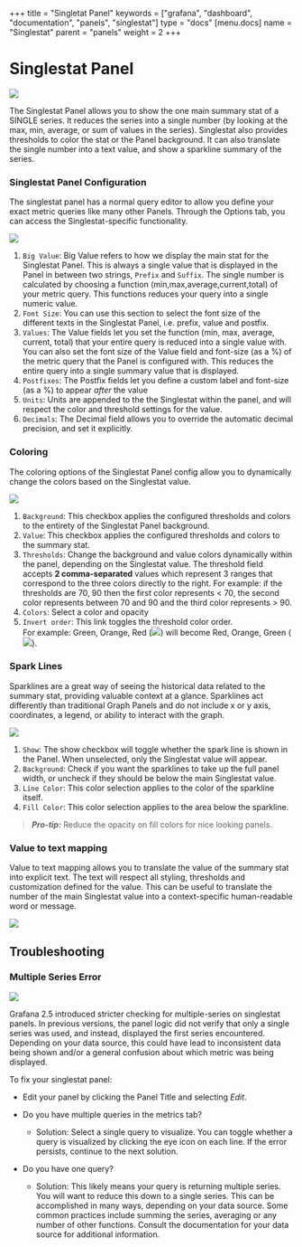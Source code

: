 +++
title = "Singletat Panel"
keywords = ["grafana", "dashboard", "documentation", "panels", "singlestat"]
type = "docs"
[menu.docs]
name = "Singlestat"
parent = "panels"
weight = 2
+++


# Singlestat Panel

![](/img/docs/v1/singlestat_panel2.png)

The Singlestat Panel allows you to show the one main summary stat of a SINGLE series. It reduces the series into a single number (by looking at the max, min, average, or sum of values in the series). Singlestat also provides thresholds to color the stat or the Panel background. It can also translate the single number into a text value, and show a sparkline summary of the series.

### Singlestat Panel Configuration

The singlestat panel has a normal query editor to allow you define your exact metric queries like many other Panels. Through the Options tab, you can access the Singlestat-specific functionality.

<img class="no-shadow" src="/img/docs/v1/Singlestat-BaseSettings.png">

1. `Big Value`: Big Value refers to how we display the main stat for the Singlestat Panel. This is always a single value that is displayed in the Panel in between two strings, `Prefix` and  `Suffix`. The single number is calculated by choosing a function (min,max,average,current,total) of your metric query. This functions reduces your query into a single numeric value.
2. `Font Size`: You can use this section to select the font size of the different texts in the Singlestat Panel, i.e. prefix, value and postfix.
3. `Values`: The Value fields let you set the function (min, max, average, current, total) that your entire query is reduced into a single value with. You can also set the font size of the Value field and font-size (as a %) of the metric query that the Panel is configured with. This reduces the entire query into a single summary value that is displayed.
4. `Postfixes`: The Postfix fields let you define a custom label and font-size (as a %) to appear *after* the value
5. `Units`: Units are appended to the the Singlestat  within the panel, and will respect the color and threshold settings for the value.
6. `Decimals`: The Decimal field allows you to override the automatic decimal precision, and set it explicitly.

### Coloring

The coloring options of the Singlestat Panel config allow you to dynamically change the colors based on the Singlestat value.

<img class="no-shadow" src="/img/docs/v1/Singlestat-Coloring.png">

1. `Background`: This checkbox applies the configured thresholds and colors to the entirety of the Singlestat Panel background.
2. `Value`: This checkbox applies the configured thresholds and colors to the summary stat.
3. `Thresholds`: Change the background and value colors dynamically within the panel, depending on the Singlestat value. The threshold field accepts **2 comma-separated** values which represent 3 ranges that correspond to the three colors directly to the right. For example: if the thresholds are 70, 90 then the first color represents < 70, the second color represents between 70 and 90 and the third color represents > 90.
4. `Colors`: Select a color and opacity
5. `Invert order`: This link toggles the threshold color order.</br>For example: Green, Orange, Red (<img class="no-shadow" src="/img/docs(v1/gyr.png">) will become Red, Orange, Green (<img class="no-shadow" src="/img/docs/v1/ryg.png">).

### Spark Lines

Sparklines are a great way of seeing the historical data related to the summary stat, providing valuable context at a glance. Sparklines act differently than traditional Graph Panels and do not include x or y axis, coordinates, a legend, or ability to interact with the graph.

<img class="no-shadow" src="/img/docs/v1/Singlestat-Sparklines.png">

1. `Show`: The show checkbox will toggle whether the spark line is shown in the Panel. When unselected, only the Singlestat value will appear.
2. `Background`: Check if you want the sparklines to take up the full panel width, or uncheck if they should be below the main Singlestat value.
3. `Line Color`: This color selection applies to the color of the sparkline itself.
4. `Fill Color`: This color selection applies to the area below the sparkline.

> ***Pro-tip:*** Reduce the opacity on  fill colors for nice looking panels.

### Value to text mapping

Value to text mapping allows you to translate the value of the summary stat into explicit text. The text will respect all styling, thresholds and customization defined for the value. This can be useful to translate the number of the main Singlestat value into a context-specific human-readable word or message.

<img class="no-shadow" src="/img/docs/v1/Singlestat-ValueMapping.png">

## Troubleshooting

### Multiple Series Error

<img class="no-shadow" src="/img/docs/v2/Singlestat-MultiSeriesError.png">


Grafana 2.5 introduced stricter checking for multiple-series on singlestat panels. In previous versions, the panel logic did not verify that only a single series was used, and instead, displayed the first series encountered. Depending on your data source, this could have lead to inconsistent data being shown and/or a general confusion about which metric was being displayed.

To fix your singlestat panel:

- Edit your panel by clicking the Panel Title and selecting *Edit*.

- Do you have multiple queries in the metrics tab?
    - Solution: Select a single query to visualize. You can toggle whether a query is visualized by clicking the eye icon on each line. If the error persists, continue to the next solution.

- Do you have one query?
    - Solution: This likely means your query is returning multiple series. You will want to reduce this down to a single series. This can be accomplished in many ways, depending on your data source. Some common practices include summing the series, averaging or any number of other functions. Consult the documentation for your data source for additional information.

